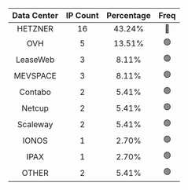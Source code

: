| Data Center | IP Count | Percentage | Freq |
|:------------:|:--------:|:-----------:|:-----:|
| HETZNER | 16 | 43.24% | 🔴 |
| OVH | 5 | 13.51% | 🟢 |
| LeaseWeb | 3 | 8.11% | 🟢 |
| MEVSPACE | 3 | 8.11% | 🟢 |
| Contabo | 2 | 5.41% | 🟢 |
| Netcup | 2 | 5.41% | 🟢 |
| Scaleway | 2 | 5.41% | 🟢 |
| IONOS | 1 | 2.70% | 🟢 |
| IPAX | 1 | 2.70% | 🟢 |
| OTHER | 2 | 5.41% | 🟢 |